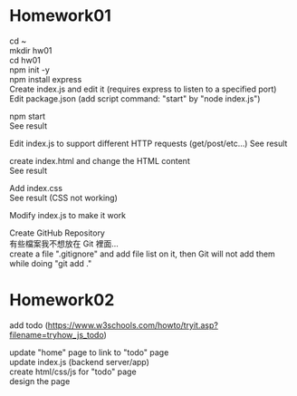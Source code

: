 # Homework01
cd ~\
mkdir hw01\
cd hw01\
npm init -y\
npm install express\
Create index.js and edit it (requires express to listen to a specified port)\
Edit package.json (add script command: "start" by "node index.js")

npm start\
See result

Edit index.js to support different HTTP requests (get/post/etc...)
See result

create index.html and change the HTML content\
See result

Add index.css\
See result (CSS not working)

Modify index.js to make it work 

Create GitHub Repository\
有些檔案我不想放在 Git 裡面…\
create a file ".gitignore" and add file list on it, then Git will not add them while doing "git add ."

# Homework02
add todo (https://www.w3schools.com/howto/tryit.asp?filename=tryhow_js_todo)

update "home" page to link to "todo" page\
update index.js (backend server/app)\
create html/css/js for "todo" page\
design the page 
